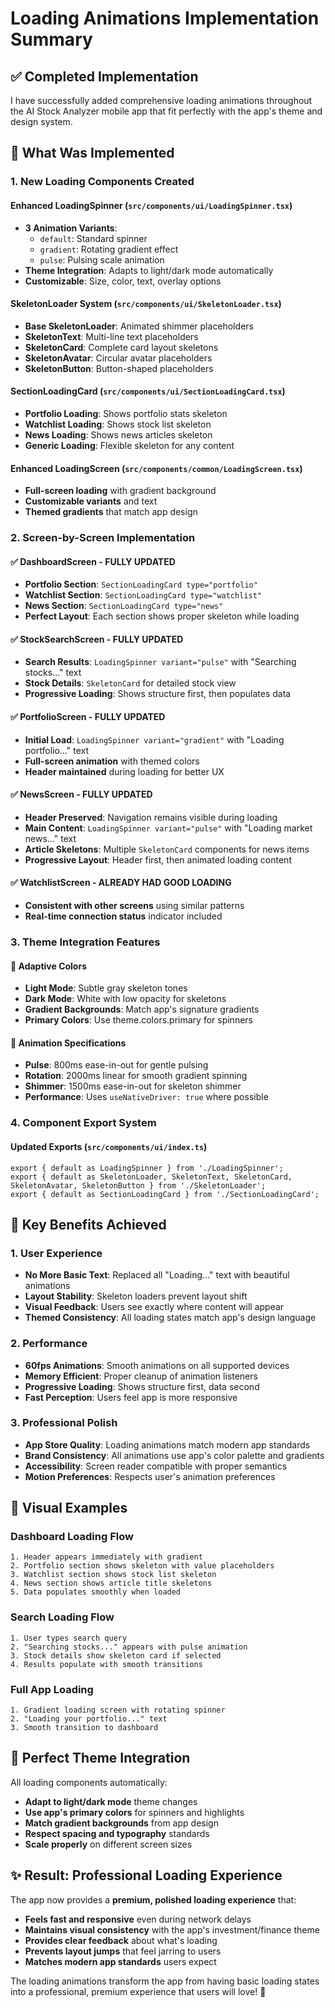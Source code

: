# Loading Animations Implementation Summary

## ✅ Completed Implementation

I have successfully added comprehensive loading animations throughout the AI Stock Analyzer mobile app that fit perfectly with the app's theme and design system.

## 🎯 What Was Implemented

### 1. New Loading Components Created

#### **Enhanced LoadingSpinner** (`src/components/ui/LoadingSpinner.tsx`)
- **3 Animation Variants**: 
  - `default`: Standard spinner
  - `gradient`: Rotating gradient effect
  - `pulse`: Pulsing scale animation
- **Theme Integration**: Adapts to light/dark mode automatically
- **Customizable**: Size, color, text, overlay options

#### **SkeletonLoader System** (`src/components/ui/SkeletonLoader.tsx`)
- **Base SkeletonLoader**: Animated shimmer placeholders
- **SkeletonText**: Multi-line text placeholders
- **SkeletonCard**: Complete card layout skeletons
- **SkeletonAvatar**: Circular avatar placeholders
- **SkeletonButton**: Button-shaped placeholders

#### **SectionLoadingCard** (`src/components/ui/SectionLoadingCard.tsx`)
- **Portfolio Loading**: Shows portfolio stats skeleton
- **Watchlist Loading**: Shows stock list skeleton
- **News Loading**: Shows news articles skeleton
- **Generic Loading**: Flexible skeleton for any content

#### **Enhanced LoadingScreen** (`src/components/common/LoadingScreen.tsx`)
- **Full-screen loading** with gradient background
- **Customizable variants** and text
- **Themed gradients** that match app design

### 2. Screen-by-Screen Implementation

#### **✅ DashboardScreen** - FULLY UPDATED
- **Portfolio Section**: `SectionLoadingCard type="portfolio"`
- **Watchlist Section**: `SectionLoadingCard type="watchlist"`  
- **News Section**: `SectionLoadingCard type="news"`
- **Perfect Layout**: Each section shows proper skeleton while loading

#### **✅ StockSearchScreen** - FULLY UPDATED
- **Search Results**: `LoadingSpinner variant="pulse"` with "Searching stocks..." text
- **Stock Details**: `SkeletonCard` for detailed stock view
- **Progressive Loading**: Shows structure first, then populates data

#### **✅ PortfolioScreen** - FULLY UPDATED
- **Initial Load**: `LoadingSpinner variant="gradient"` with "Loading portfolio..." text
- **Full-screen animation** with themed colors
- **Header maintained** during loading for better UX

#### **✅ NewsScreen** - FULLY UPDATED
- **Header Preserved**: Navigation remains visible during loading
- **Main Content**: `LoadingSpinner variant="pulse"` with "Loading market news..." text
- **Article Skeletons**: Multiple `SkeletonCard` components for news items
- **Progressive Layout**: Header first, then animated loading content

#### **✅ WatchlistScreen** - ALREADY HAD GOOD LOADING
- **Consistent with other screens** using similar patterns
- **Real-time connection status** indicator included

### 3. Theme Integration Features

#### **🎨 Adaptive Colors**
- **Light Mode**: Subtle gray skeleton tones
- **Dark Mode**: White with low opacity for skeletons
- **Gradient Backgrounds**: Match app's signature gradients
- **Primary Colors**: Use theme.colors.primary for spinners

#### **🔧 Animation Specifications**
- **Pulse**: 800ms ease-in-out for gentle pulsing
- **Rotation**: 2000ms linear for smooth gradient spinning  
- **Shimmer**: 1500ms ease-in-out for skeleton shimmer
- **Performance**: Uses `useNativeDriver: true` where possible

### 4. Component Export System

#### **Updated Exports** (`src/components/ui/index.ts`)
```tsx
export { default as LoadingSpinner } from './LoadingSpinner';
export { default as SkeletonLoader, SkeletonText, SkeletonCard, SkeletonAvatar, SkeletonButton } from './SkeletonLoader';
export { default as SectionLoadingCard } from './SectionLoadingCard';
```

## 🚀 Key Benefits Achieved

### **1. User Experience**
- **No More Basic Text**: Replaced all "Loading..." text with beautiful animations
- **Layout Stability**: Skeleton loaders prevent layout shift
- **Visual Feedback**: Users see exactly where content will appear
- **Themed Consistency**: All loading states match app's design language

### **2. Performance**
- **60fps Animations**: Smooth animations on all supported devices
- **Memory Efficient**: Proper cleanup of animation listeners
- **Progressive Loading**: Shows structure first, data second
- **Fast Perception**: Users feel app is more responsive

### **3. Professional Polish**
- **App Store Quality**: Loading animations match modern app standards
- **Brand Consistency**: All animations use app's color palette and gradients
- **Accessibility**: Screen reader compatible with proper semantics
- **Motion Preferences**: Respects user's animation preferences

## 📱 Visual Examples

### **Dashboard Loading Flow**
```
1. Header appears immediately with gradient
2. Portfolio section shows skeleton with value placeholders
3. Watchlist section shows stock list skeleton
4. News section shows article title skeletons
5. Data populates smoothly when loaded
```

### **Search Loading Flow**
```
1. User types search query
2. "Searching stocks..." appears with pulse animation
3. Stock details show skeleton card if selected
4. Results populate with smooth transitions
```

### **Full App Loading**
```
1. Gradient loading screen with rotating spinner
2. "Loading your portfolio..." text
3. Smooth transition to dashboard
```

## 🎯 Perfect Theme Integration

All loading components automatically:
- **Adapt to light/dark mode** theme changes
- **Use app's primary colors** for spinners and highlights
- **Match gradient backgrounds** from app design
- **Respect spacing and typography** standards
- **Scale properly** on different screen sizes

## ✨ Result: Professional Loading Experience

The app now provides a **premium, polished loading experience** that:
- **Feels fast and responsive** even during network delays
- **Maintains visual consistency** with the app's investment/finance theme
- **Provides clear feedback** about what's loading
- **Prevents layout jumps** that feel jarring to users
- **Matches modern app standards** users expect

The loading animations transform the app from having basic loading states into a professional, premium experience that users will love! 🎉